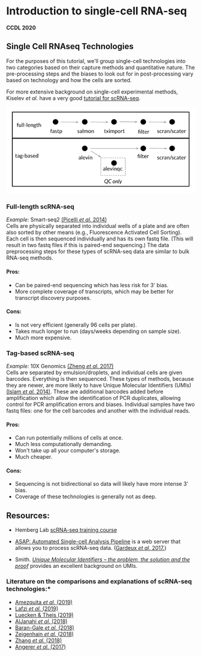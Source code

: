 # Introduction to single-cell RNA-seq

**CCDL 2020**

## Single Cell RNAseq Technologies

For the purposes of this tutorial, we'll group single-cell technologies into two categories based on their capture methods and quantitative nature.
The pre-processing steps and the biases to look out for in post-processing vary based on technology and how the cells are sorted.

For more extensive background on single-cell experimental methods, Kiselev _et al._ have a very good [tutorial for scRNA-seq](https://scrnaseq-course.cog.sanger.ac.uk/website/index.html).

![**Overall view of full-length and tag-based workflows**](diagrams/overview_workflow.png)

### Full-length scRNA-seq  
*Example:* Smart-seq2 [(Picelli _et al._ 2014)](https://www.nature.com/articles/nprot.2014.006)    
Cells are physically separated into individual wells of a plate and are often also sorted by other means (e.g., Fluorescence Activated Cell Sorting).
Each cell is then sequenced individually and has its own fastq file.
(This will result in two fastq files if this is paired-end sequencing.)
The data preprocessing steps for these types of scRNA-seq data are similar to bulk RNA-seq methods.

#### Pros:  
- Can be paired-end sequencing which has less risk for 3' bias.  
- More complete coverage of transcripts, which may be better for transcript discovery purposes.   

#### Cons:  
- Is not very efficient (generally 96 cells per plate).  
- Takes much longer to run (days/weeks depending on sample size).
- Much more expensive.  

### Tag-based scRNA-seq  
*Example:* 10X Genomics [(Zheng _et al._ 2017)](https://www.ncbi.nlm.nih.gov/pubmed/28091601)    
Cells are separated by emulsion/droplets, and individual cells are given barcodes.
Everything is then sequenced.
These types of methods, because they are newer, are more likely to have Unique Molecular Identifiers (UMIs) [(Islam _et al._ 2014)](http://www.nature.com/doifinder/10.1038/nmeth.2772). 
These are additional barcodes added before amplification which allow the identification of PCR duplicates, allowing control for PCR amplification errors and biases.
Individual samples have two fastq files: one for the cell barcodes and another with the individual reads.

#### Pros:  
- Can run potentially millions of cells at once.   
- Much less computationally demanding.
- Won't take up all your computer's storage.  
- Much cheaper.  

#### Cons:  
- Sequencing is not bidirectional so data will likely have more intense 3' bias.  
- Coverage of these technologies is generally not as deep.  

## Resources:

- Hemberg Lab [scRNA-seq training course](https://scrnaseq-course.cog.sanger.ac.uk/website/index.html)

- [ASAP: Automated Single-cell Analysis Pipeline](https://asap.epfl.ch/) is a web server that allows you to process scRNA-seq data. ([Gardeux _et al._ 2017.](https://doi.org/10.1093/bioinformatics/btx337 ))

- Smith. [_Unique Molecular Identifiers – the problem, the solution and the proof_](https://cgatoxford.wordpress.com/2015/08/14/unique-molecular-identifiers-the-problem-the-solution-and-the-proof/) provides an excellent background on UMIs.

### Literature on the comparisons and explanations of scRNA-seq  technologies:*
- [Amezquita _et al._ (2019)](https://www.biorxiv.org/content/10.1101/590562v1)  
- [Lafzi _et al._ (2019)](https://doi.org/10.1038/s41596-018-0073-y)  
- [Luecken & Theis (2019)](https://doi.org/10.15252/msb.20188746)  
- [AlJanahi _et al._ (2018)](https://doi.org/10.1016/j.omtm.2018.07.003)  
- [Baran-Gale _et al._ (2018)](https://doi.org/10.1093/bfgp/elx035)  
- [Zeigenhain _et al._ (2018)](http://dx.doi.org/10.1016/j.molcel.2017.01.023)  
- [Zhang _et al._ (2018)](https://doi.org/10.1016/j.molcel.2018.10.020)  
- [Angerer _et al._ (2017)](http://dx.doi.org/10.1016/j.coisb.2017.07.004)  
